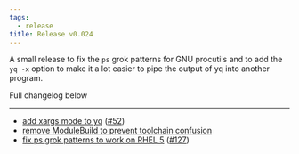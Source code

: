 ```yaml
---
tags:
  - release
title: Release v0.024
---
```


A small release to fix the `ps` grok patterns for GNU procutils and to add
the `yq -x` option to make it a lot easier to pipe the output of yq into
another program.

Full changelog below

---

* [add xargs mode to yq](https://github.com/preaction/Statocles/commit/3eb42192089b91e545ac57dbc0aa76b84d0f1b28) ([#52](https://github.com/preaction/Statocles/issues/52))
* [remove ModuleBuild to prevent toolchain confusion](https://github.com/preaction/Statocles/commit/eb41b737f2f14dcaf5f0058be4e0528c75f0dc2f)
* [fix ps grok patterns to work on RHEL 5](https://github.com/preaction/Statocles/commit/8295b200d38d5fc01c30afc5bc785405684db010) ([#127](https://github.com/preaction/Statocles/issues/127))
